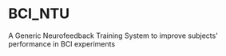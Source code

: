 # BCI_NTU
A Generic Neurofeedback Training System to improve subjects' performance in BCI experiments
